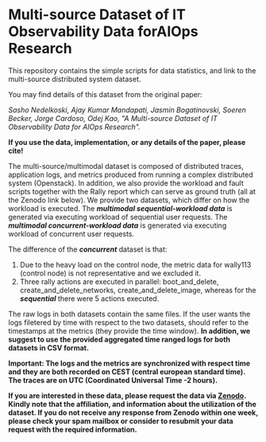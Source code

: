 # Multi-source Dataset of IT Observability Data forAIOps Research
This repository contains the simple scripts for data statistics, and link to the multi-source distributed system dataset.

You may find details of this dataset from the original paper: 

*Sasho Nedelkoski, Ajay Kumar Mandapati, Jasmin Bogatinovski, Soeren Becker, Jorge Cardoso, Odej Kao, "A Multi-source Dataset of IT Observability Data for AIOps Research".*

<b>If you use the data, implementation, or any details of the paper, please cite!</b>

The multi-source/multimodal dataset is composed of distributed traces, application logs, and metrics produced from running a complex distributed system (Openstack). In addition, we also provide the workload and fault scripts together with the Rally report which can serve as ground truth (all at the Zenodo link below). We provide two datasets, which differ on how the workload is executed. The <b>*multimodal sequential-workload data*</b> is generated via executing workload of sequential user requests. The <b>*multimodal concurrent-workload data*</b> is generated via executing workload of concurrent user requests. 

The difference of the *<b>concurrent</b>* dataset is that:
1. Due to the heavy load on the control node, the metric data for wally113 (control node) is not representative and we excluded it.
2. Three rally actions are executed in parallel: boot_and_delete, create_and_delete_networks, create_and_delete_image, whereas for the *<b>sequential</b>* there were 5 actions executed. 

The raw logs in both datasets contain the same files. If the user wants the logs filetered by time with respect to the two datasets, should refer to the timestamps at the metrics (they provide the time window). <b>In addition, we suggest to use the provided aggregated time ranged logs for both datasets in CSV format.
  
<b>Important:</b> The logs and the metrics are synchronized with respect time and they are both recorded on CEST (central european standard time). The traces are on UTC (Coordinated Universal Time -2 hours).

If you are interested in these data, please request the data via <a href="url">Zenodo</a>. Kindly note that the affiliation, and information about the utilization of the dataset. If you do not receive any response from Zenodo within one week, please check your spam mailbox or consider to resubmit your data request with the required information.
